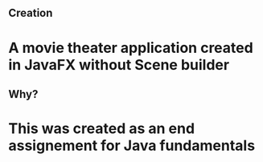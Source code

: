 ## Creation
# A movie theater application created in JavaFX without Scene builder

## Why?
# This was created as an end assignement for Java fundamentals 
